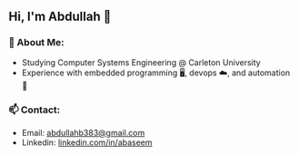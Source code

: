## Hi, I'm Abdullah 👋

<!--
**abdullahbaseem/abdullahbaseem** is a ✨ _special_ ✨ repository because its `README.md` (this file) appears on your GitHub profile.

Here are some ideas to get you started:

- 🔭 I’m currently working on ...
- 🌱 I’m currently learning ...
- 👯 I’m looking to collaborate on ...
- 🤔 I’m looking for help with ...
- 💬 Ask me about ...
- 📫 How to reach me: ...
- 😄 Pronouns: ...
- ⚡ Fun fact: ...
-->

### 📌 About Me:
- Studying Computer Systems Engineering @ Carleton University
- Experience with embedded programming 🖥️, devops ☁️, and automation 🤖

### 📫 Contact:
- Email: abdullahb383@gmail.com
- Linkedin: [linkedin.com/in/abaseem](https://www.linkedin.com/in/abaseem/)
